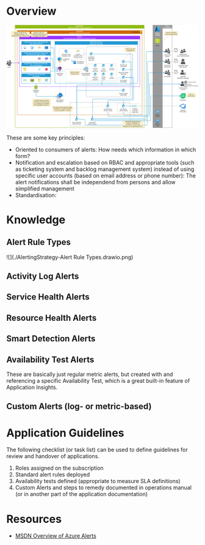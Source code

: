 # Overview


![](./AlertingStrategy-Overview.drawio.png)

These are some key principles:
* Oriented to consumers of alerts: How needs which information in which form?
* Notification and escalation based on RBAC and appropriate tools (such as ticketing system and backlog management system) instead of using specific user accounts (based on email address or phone number): The alert notifications shall be independend from persons and allow simplified management
* Standardisation: 

# Knowledge

## Alert Rule Types

![](./AlertingStrategy-Alert Rule Types.drawio.png)

## Activity Log Alerts

## Service Health Alerts

## Resource Health Alerts

## Smart Detection Alerts

## Availability Test Alerts
These are basically just regular metric alerts, but created with and referencing a specific Availability Test, which is a great built-in feature of Application Insights.

## Custom Alerts (log- or metric-based)

# Application Guidelines
The following checklist (or task list) can be used to define guidelines for review and handover of applications.

1. Roles assigned on the subscription
1. Standard alert rules deployed
1. Availability tests defined (appropriate to measure SLA definitions)
1. Custom Alerts and steps to remedy documented in operations manual (or in another part of the application documentation)

# Resources
* [MSDN Overview of Azure Alerts](https://learn.microsoft.com/en-us/azure/azure-monitor/alerts/alerts-overview)
